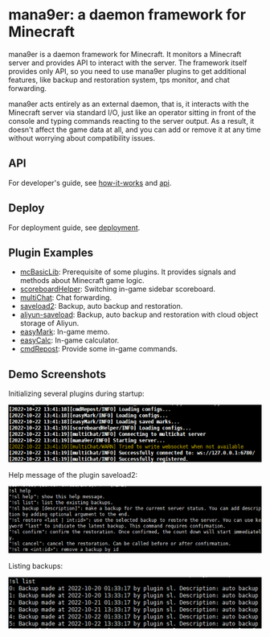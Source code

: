 # mana9er: a daemon framework for Minecraft
mana9er is a daemon framework for Minecraft. It monitors a Minecraft server and provides API to interact with the server. The framework itself provides only API, so you need to use mana9er plugins to get additional features, like backup and restoration system, tps monitor, and chat forwarding.

mana9er acts entirely as an external daemon, that is, it interacts with the Minecraft server via standard I/O, just like an operator sitting in front of the console and typing commands reacting to the server output. As a result, it doesn't affect the game data at all, and you can add or remove it at any time without worrying about compatibility issues.

## API

For developer's guide, see [how-it-works](https://github.com/mana9er/.github/blob/master/docs/en/how-it-works.md) and [api](https://github.com/mana9er/.github/blob/master/docs/en/api.md).

## Deploy

For deployment guide, see [deployment](https://github.com/mana9er/.github/blob/master/docs/en/deploy-mc.md).

## Plugin Examples

+ [mcBasicLib](https://github.com/mana9er/mc-mcBasicLib): Prerequisite of some plugins. It provides signals and methods about Minecraft game logic.
+ [scoreboardHelper](https://github.com/mana9er/mc-scoreboardHelper): Switching in-game sidebar scoreboard.
+ [multiChat](https://github.com/mana9er/mc-multiChat): Chat forwarding.
+ [saveload2](https://github.com/mana9er/mc-saveload2): Backup, auto backup and restoration.
+ [aliyun-saveload](https://github.com/mana9er/mc-aliyun-saveload): Backup, auto backup and restoration with cloud object storage of Aliyun.
+ [easyMark](https://github.com/mana9er/mc-easyMark): In-game memo.
+ [easyCalc](https://github.com/mana9er/mc-easyCalc): In-game calculator.
+ [cmdRepost](https://github.com/mana9er/mc-cmdRepost): Provide some in-game commands.

## Demo Screenshots

Initializing several plugins during startup:

![](https://github.com/mana9er/.github/blob/master/docs/img/startup.png?raw=true)

Help message of the plugin saveload2:

![](https://github.com/mana9er/.github/blob/master/docs/img/sl_help.png?raw=true)

Listing backups:

![](https://github.com/mana9er/.github/blob/master/docs/img/sl_list.png?raw=true)

